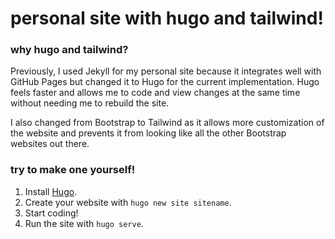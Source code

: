 # personal site with hugo and tailwind!

### why hugo and tailwind?

Previously, I used Jekyll for my personal site because it integrates well with GitHub Pages but changed it to Hugo for the current implementation. Hugo feels faster and allows me to code and view changes at the same time without needing me to rebuild the site.

I also changed from Bootstrap to Tailwind as it allows more customization of the website and prevents it from looking like all the other Bootstrap websites out there.

### try to make one yourself!

1. Install [Hugo](https://gohugo.io/getting-started/installing/).
2. Create your website with `hugo new site sitename`.
3. Start coding!
4. Run the site with `hugo serve`.